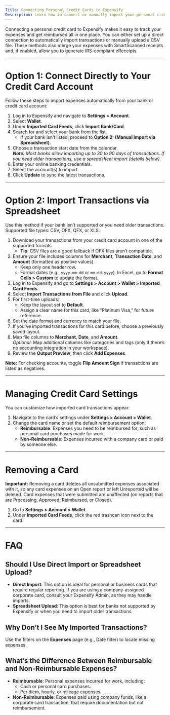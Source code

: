 ```yaml
---
Title: Connecting Personal Credit Cards to Expensify  
Description: Learn how to connect or manually import your personal credit card expenses into Expensify for seamless tracking and reimbursement.
---
```


Connecting a personal credit card to Expensify makes it easy to track your expenses and get reimbursed all in one place. You can either set up a direct connection to automatically import transactions or manually upload a CSV file. These methods also merge your expenses with SmartScanned receipts and, if enabled, allow you to generate IRS-compliant eReceipts.

---

# Option 1: Connect Directly to Your Credit Card Account

Follow these steps to import expenses automatically from your bank or credit card account:

1. Log in to Expensify and navigate to **Settings > Account**.
2. Select **Wallet**.
3. Under **Imported Card Feeds**, click **Import Bank/Card**.
4. Search for and select your bank from the list.
   - If your bank isn’t listed, proceed to **Option 2: (Manual Import via Spreadsheet)**.
5. Choose a transaction start date from the calendar.  
   _**Note:** Most banks allow importing up to 30 to 90 days of transactions. If you need older transactions, use a spreadsheet import (details below)._
6. Enter your online banking credentials.
7. Select the account(s) to import.
8. Click **Update** to sync the latest transactions.

---

# Option 2: Import Transactions via Spreadsheet

Use this method if your bank isn’t supported or you need older transactions. Supported file types: CSV, OFX, QFX, or XLS.

1. Download your transactions from your credit card account in one of the supported formats.
   - **Tip**: CSV files are a good fallback if OFX files aren’t compatible.
2. Ensure your file includes columns for **Merchant**, **Transaction Date**, and **Amount** (formatted as positive values). 
   - Keep only one header row.
   - Format dates (e.g., `yyyy-mm-dd` or `mm-dd-yyyy`). In Excel, go to **Format Cells > Custom** to update the format.
3. Log in to Expensify and go to **Settings > Account > Wallet > Imported Card Feeds**.
4. Select **Import Transactions from File** and click **Upload**.
5. For first-time uploads:
   - Keep the layout set to **Default**.
   - Assign a clear name for this card, like “Platinum Visa,” for future reference.
6. Set the date format and currency to match your file.
7. If you've imported transactions for this card before, choose a previously saved layout.
8. Map file columns to **Merchant**, **Date**, and **Amount**.  
   *Optional*: Map additional columns like categories and tags (only if there’s no accounting integration in your workspace). 
9. Review the **Output Preview**, then click **Add Expenses**.  

**Note:** For checking accounts, toggle **Flip Amount Sign** if transactions are listed as negatives.

---

# Managing Credit Card Settings

You can customize how imported card transactions appear:

1. Navigate to the card’s settings under **Settings > Account > Wallet**.
2. Change the card name or set the default reimbursement option:
   - **Reimbursable**: Expenses you need to be reimbursed for, such as personal card purchases made for work.
   - **Non-Reimbursable**: Expenses incurred with a company card or paid by someone else.

---

# Removing a Card

**Important:** Removing a card deletes all unsubmitted expenses associated with it, so any card expenses on an Open report or left Unreported will be deleted. Card expenses that were submitted are unaffected (on reports that are Processing, Approved, Reimbursed, or Closed).

1. Go to **Settings > Account > Wallet**.
2. Under **Imported Card Feeds**, click the red trashcan icon next to the card.

---

# FAQ

## Should I Use Direct Import or Spreadsheet Upload?

- **Direct Import**: This option is ideal for personal or business cards that require regular reporting. If you are using a company-assigned corporate card, consult your Expensify Admin, as they may handle imports.  
- **Spreadsheet Upload**: This option is best for banks not supported by Expensify or when you need to import older transactions.

## Why Don’t I See My Imported Transactions?

Use the filters on the **Expenses** page (e.g., Date filter) to locate missing expenses.

## What’s the Difference Between Reimbursable and Non-Reimbursable Expenses?

- **Reimbursable**: Personal expenses incurred for work, including:
  - Cash or personal card purchases.
  - Per diem, hourly, or mileage expenses.
- **Non-Reimbursable**: Expenses paid using company funds, like a corporate card transaction, that require documentation but not reimbursement.

